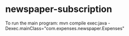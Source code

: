 # newspaper-subscription

To run the main program:
mvn compile exec:java -Dexec.mainClass="com.expenses.newspaper.Expenses"
